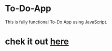 # To-Do-App
This is fully functional To-Do App using JavaScript.

# chek it out <a href="https://anjaliaks.github.io/To-Do-App">here</a>
